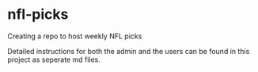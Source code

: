 # nfl-picks
Creating a repo to host weekly NFL picks

Detailed instructions for both the admin and the users can be found in this project as seperate md files.
